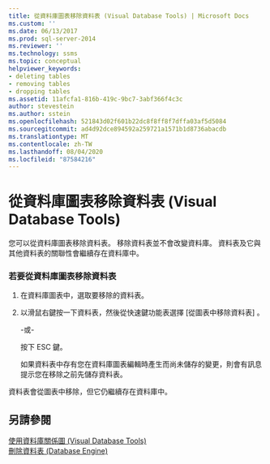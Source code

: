 ```yaml
---
title: 從資料庫圖表移除資料表 (Visual Database Tools) | Microsoft Docs
ms.custom: ''
ms.date: 06/13/2017
ms.prod: sql-server-2014
ms.reviewer: ''
ms.technology: ssms
ms.topic: conceptual
helpviewer_keywords:
- deleting tables
- removing tables
- dropping tables
ms.assetid: 11afcfa1-816b-419c-9bc7-3abf366f4c3c
author: stevestein
ms.author: sstein
ms.openlocfilehash: 521843d02f601b22dc8f8ff8f7dffa03af5d5084
ms.sourcegitcommit: ad4d92dce894592a259721a1571b1d8736abacdb
ms.translationtype: MT
ms.contentlocale: zh-TW
ms.lasthandoff: 08/04/2020
ms.locfileid: "87584216"
---
```

# <a name="remove-tables-from-database-diagrams-visual-database-tools"></a>從資料庫圖表移除資料表 (Visual Database Tools)
  您可以從資料庫圖表移除資料表。 移除資料表並不會改變資料庫。 資料表及它與其他資料表的關聯性會繼續存在資料庫中。  
  
### <a name="to-remove-a-table-from-a-database-diagram"></a>若要從資料庫圖表移除資料表  
  
1.  在資料庫圖表中，選取要移除的資料表。  
  
2.  以滑鼠右鍵按一下資料表，然後從快速鍵功能表選擇 [從圖表中移除資料表]  。  
  
     -或-  
  
     按下 ESC 鍵。  
  
     如果資料表中存有您在資料庫圖表編輯時產生而尚未儲存的變更，則會有訊息提示您在移除之前先儲存資料表。  
  
 資料表會從圖表中移除，但它仍繼續存在資料庫中。  
  
## <a name="see-also"></a>另請參閱  
 [使用資料庫關係圖 &#40;Visual Database Tools&#41;](visual-database-tools.md)   
 [刪除資料表 &#40;Database Engine&#41;](../../relational-databases/tables/delete-tables-database-engine.md)  
  
  
